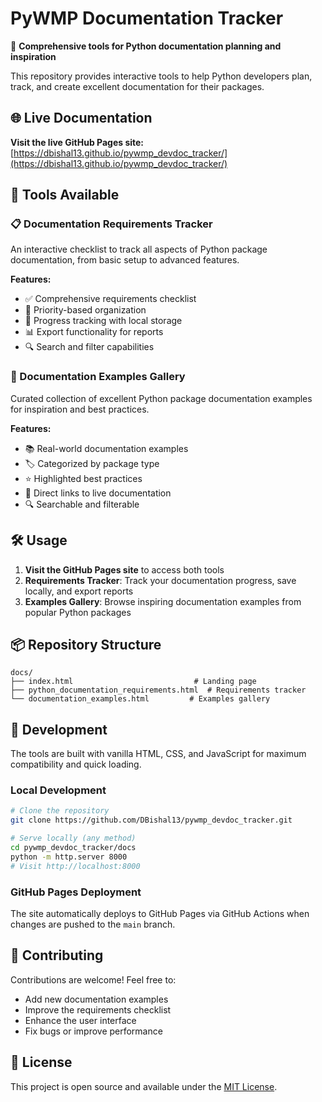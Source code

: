 # PyWMP Documentation Tracker

🐍 **Comprehensive tools for Python documentation planning and inspiration**

This repository provides interactive tools to help Python developers plan, track, and create excellent documentation for their packages.

## 🌐 Live Documentation

**Visit the live GitHub Pages site:** [https://dbishal13.github.io/pywmp_devdoc_tracker/](https://dbishal13.github.io/pywmp_devdoc_tracker/)

## 🚀 Tools Available

### 📋 Documentation Requirements Tracker
An interactive checklist to track all aspects of Python package documentation, from basic setup to advanced features.

**Features:**
- ✅ Comprehensive requirements checklist
- 🎯 Priority-based organization  
- 💾 Progress tracking with local storage
- 📊 Export functionality for reports
- 🔍 Search and filter capabilities

### 🌟 Documentation Examples Gallery
Curated collection of excellent Python package documentation examples for inspiration and best practices.

**Features:**
- 📚 Real-world documentation examples
- 🏷️ Categorized by package type
- ⭐ Highlighted best practices
- 🔗 Direct links to live documentation
- 🔍 Searchable and filterable

## 🛠️ Usage

1. **Visit the GitHub Pages site** to access both tools
2. **Requirements Tracker**: Track your documentation progress, save locally, and export reports
3. **Examples Gallery**: Browse inspiring documentation examples from popular Python packages

## 📦 Repository Structure

```
docs/
├── index.html                           # Landing page
├── python_documentation_requirements.html  # Requirements tracker
└── documentation_examples.html         # Examples gallery
```

## 🔧 Development

The tools are built with vanilla HTML, CSS, and JavaScript for maximum compatibility and quick loading.

### Local Development
```bash
# Clone the repository
git clone https://github.com/DBishal13/pywmp_devdoc_tracker.git

# Serve locally (any method)
cd pywmp_devdoc_tracker/docs
python -m http.server 8000
# Visit http://localhost:8000
```

### GitHub Pages Deployment
The site automatically deploys to GitHub Pages via GitHub Actions when changes are pushed to the `main` branch.

## 🤝 Contributing

Contributions are welcome! Feel free to:
- Add new documentation examples
- Improve the requirements checklist
- Enhance the user interface
- Fix bugs or improve performance

## 📄 License

This project is open source and available under the [MIT License](LICENSE).